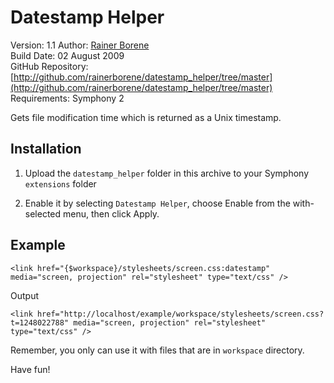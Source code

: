 # Datestamp Helper #

Version: 1.1
Author: [Rainer Borene](mailto:rainerborene@gmail.com)  
Build Date: 02 August 2009  
GitHub Repository: [http://github.com/rainerborene/datestamp_helper/tree/master](http://github.com/rainerborene/datestamp_helper/tree/master)  
Requirements: Symphony 2

Gets file modification time which is returned as a Unix timestamp.

## Installation ##

1. Upload the `datestamp_helper` folder in this archive to your Symphony `extensions` folder

2. Enable it by selecting `Datestamp Helper`, choose Enable from the with-selected menu, then click Apply.

## Example ##

    <link href="{$workspace}/stylesheets/screen.css:datestamp" media="screen, projection" rel="stylesheet" type="text/css" />

Output

    <link href="http://localhost/example/workspace/stylesheets/screen.css?t=1248022788" media="screen, projection" rel="stylesheet" type="text/css" />

Remember, you only can use it with files that are in `workspace` directory.

Have fun!